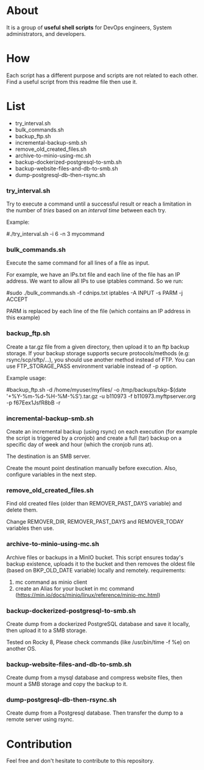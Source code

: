 # About
It is a group of **useful shell scripts** for DevOps engineers, System administrators, and developers.

# How
Each script has a different purpose and scripts are not related to each other.
Find a useful script from this readme file then use it.

# List
+ try_interval.sh
+ bulk_commands.sh
+ backup_ftp.sh
+ incremental-backup-smb.sh
+ remove_old_created_files.sh
+ archive-to-minio-using-mc.sh
+ backup-dockerized-postgresql-to-smb.sh
+ backup-website-files-and-db-to-smb.sh
+ dump-postgresql-db-then-rsync.sh

### try_interval.sh
Try to execute a command until a successful result or reach a limitation in the number of *tries* based on an *interval time* between each try.

Example:

#./try_interval.sh -i 6 -n 3 mycommand

### bulk_commands.sh
Execute the same command for all lines of a file as input.

For example, we have an IPs.txt file and each line of the file has an IP address. We want to allow all IPs to use iptables command. So we run:

#sudo ./bulk_commands.sh -f cdnips.txt iptables -A INPUT -s PARM -j ACCEPT

PARM is replaced by each line of the file (which contains an IP address in this example)

### backup_ftp.sh
Create a tar.gz file from a given directory, then upload it to an ftp backup storage.
If your backup storage supports secure protocols/methods (e.g: rsync/scp/sftp/...), you should use another method instead of FTP.
You can use FTP_STORAGE_PASS environment variable instead of -p option.

Example usage:

#backup_ftp.sh -d /home/myuser/myfiles/ -o /tmp/backups/bkp-$(date '+%Y-%m-%d-%H-%M-%S').tar.gz -u b110973 -f b110973.myftpserver.org -p f67Eex1JsfR8bB -r

### incremental-backup-smb.sh
Create an incremental backup (using rsync) on each execution (for example the script is triggered by a cronjob) and create a full (tar) backup on a specific day of week and hour (which the cronjob runs at).

The destination is an SMB server.

Create the mount point destination manually before execution. Also, configure variables in the next step.

### remove_old_created_files.sh
Find old created files (older than REMOVER_PAST_DAYS variable) and delete them.

Change REMOVER_DIR, REMOVER_PAST_DAYS and REMOVER_TODAY variables then use.

### archive-to-minio-using-mc.sh
Archive files or backups in a MinIO bucket. This script ensures today's backup existence, uploads it to the bucket and then removes the oldest file (based on BKP_OLD_DATE variable) locally and remotely. requirements:

1. mc command as minio client
2. create an Alias for your bucket in mc command (https://min.io/docs/minio/linux/reference/minio-mc.html)

### backup-dockerized-postgresql-to-smb.sh
Create dump from a dockerized PostgreSQL database and save it locally, then upload it to a SMB storage.

Tested on Rocky 8, Please check commands (like /usr/bin/time -f %e) on another OS.

### backup-website-files-and-db-to-smb.sh
Create dump from a mysql database and compress website files, then mount a SMB storage and copy the backup to it.

### dump-postgresql-db-then-rsync.sh
Create dump from a Postgresql database. Then transfer the dump to a remote server using rsync.

# Contribution
Feel free and don't hesitate to contribute to this repository.
